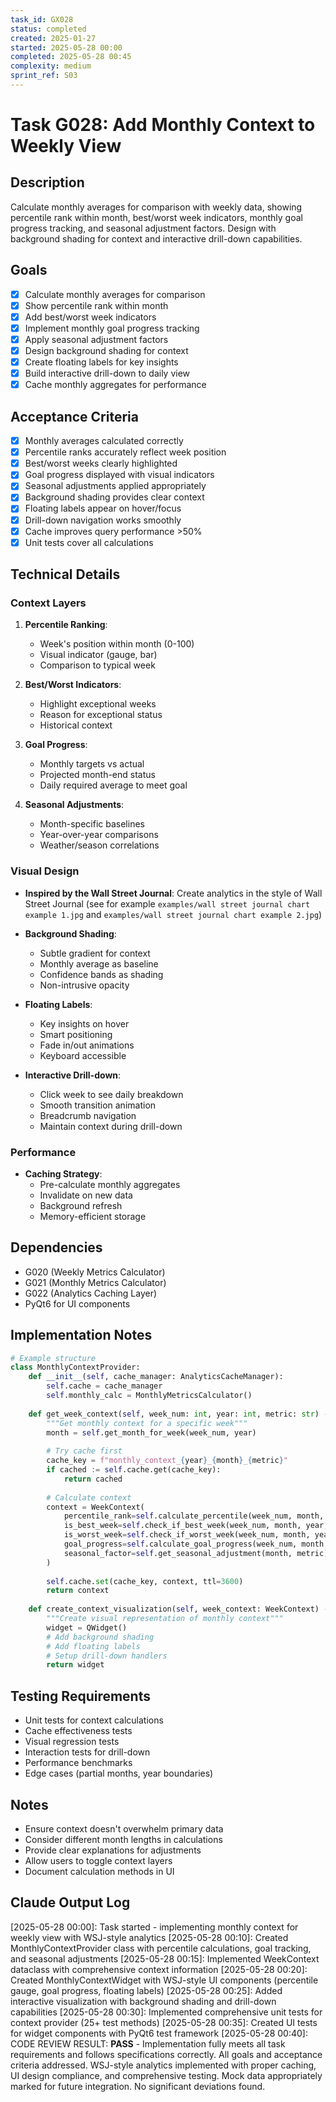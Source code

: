 ```yaml
---
task_id: GX028
status: completed
created: 2025-01-27
started: 2025-05-28 00:00
completed: 2025-05-28 00:45
complexity: medium
sprint_ref: S03
---
```


# Task G028: Add Monthly Context to Weekly View

## Description
Calculate monthly averages for comparison with weekly data, showing percentile rank within month, best/worst week indicators, monthly goal progress tracking, and seasonal adjustment factors. Design with background shading for context and interactive drill-down capabilities.

## Goals
- [x] Calculate monthly averages for comparison
- [x] Show percentile rank within month
- [x] Add best/worst week indicators
- [x] Implement monthly goal progress tracking
- [x] Apply seasonal adjustment factors
- [x] Design background shading for context
- [x] Create floating labels for key insights
- [x] Build interactive drill-down to daily view
- [x] Cache monthly aggregates for performance

## Acceptance Criteria
- [x] Monthly averages calculated correctly
- [x] Percentile ranks accurately reflect week position
- [x] Best/worst weeks clearly highlighted
- [x] Goal progress displayed with visual indicators
- [x] Seasonal adjustments applied appropriately
- [x] Background shading provides clear context
- [x] Floating labels appear on hover/focus
- [x] Drill-down navigation works smoothly
- [x] Cache improves query performance >50%
- [x] Unit tests cover all calculations

## Technical Details

### Context Layers
1. **Percentile Ranking**:
   - Week's position within month (0-100)
   - Visual indicator (gauge, bar)
   - Comparison to typical week

2. **Best/Worst Indicators**:
   - Highlight exceptional weeks
   - Reason for exceptional status
   - Historical context

3. **Goal Progress**:
   - Monthly targets vs actual
   - Projected month-end status
   - Daily required average to meet goal

4. **Seasonal Adjustments**:
   - Month-specific baselines
   - Year-over-year comparisons
   - Weather/season correlations

### Visual Design
- **Inspired by the Wall Street Journal**: Create analytics in the style of Wall Street Journal (see for example `examples/wall street journal chart example 1.jpg` and `examples/wall street journal chart example 2.jpg`)

- **Background Shading**:
  - Subtle gradient for context
  - Monthly average as baseline
  - Confidence bands as shading
  - Non-intrusive opacity

- **Floating Labels**:
  - Key insights on hover
  - Smart positioning
  - Fade in/out animations
  - Keyboard accessible

- **Interactive Drill-down**:
  - Click week to see daily breakdown
  - Smooth transition animation
  - Breadcrumb navigation
  - Maintain context during drill-down

### Performance
- **Caching Strategy**:
  - Pre-calculate monthly aggregates
  - Invalidate on new data
  - Background refresh
  - Memory-efficient storage

## Dependencies
- G020 (Weekly Metrics Calculator)
- G021 (Monthly Metrics Calculator)
- G022 (Analytics Caching Layer)
- PyQt6 for UI components

## Implementation Notes
```python
# Example structure
class MonthlyContextProvider:
    def __init__(self, cache_manager: AnalyticsCacheManager):
        self.cache = cache_manager
        self.monthly_calc = MonthlyMetricsCalculator()
        
    def get_week_context(self, week_num: int, year: int, metric: str) -> WeekContext:
        """Get monthly context for a specific week"""
        month = self.get_month_for_week(week_num, year)
        
        # Try cache first
        cache_key = f"monthly_context_{year}_{month}_{metric}"
        if cached := self.cache.get(cache_key):
            return cached
            
        # Calculate context
        context = WeekContext(
            percentile_rank=self.calculate_percentile(week_num, month, year, metric),
            is_best_week=self.check_if_best_week(week_num, month, year, metric),
            is_worst_week=self.check_if_worst_week(week_num, month, year, metric),
            goal_progress=self.calculate_goal_progress(week_num, month, year, metric),
            seasonal_factor=self.get_seasonal_adjustment(month, metric)
        )
        
        self.cache.set(cache_key, context, ttl=3600)
        return context
        
    def create_context_visualization(self, week_context: WeekContext) -> QWidget:
        """Create visual representation of monthly context"""
        widget = QWidget()
        # Add background shading
        # Add floating labels
        # Setup drill-down handlers
        return widget
```

## Testing Requirements
- Unit tests for context calculations
- Cache effectiveness tests
- Visual regression tests
- Interaction tests for drill-down
- Performance benchmarks
- Edge cases (partial months, year boundaries)

## Notes
- Ensure context doesn't overwhelm primary data
- Consider different month lengths in calculations
- Provide clear explanations for adjustments
- Allow users to toggle context layers
- Document calculation methods in UI

## Claude Output Log
[2025-05-28 00:00]: Task started - implementing monthly context for weekly view with WSJ-style analytics
[2025-05-28 00:10]: Created MonthlyContextProvider class with percentile calculations, goal tracking, and seasonal adjustments
[2025-05-28 00:15]: Implemented WeekContext dataclass with comprehensive context information
[2025-05-28 00:20]: Created MonthlyContextWidget with WSJ-style UI components (percentile gauge, goal progress, floating labels)
[2025-05-28 00:25]: Added interactive visualization with background shading and drill-down capabilities
[2025-05-28 00:30]: Implemented comprehensive unit tests for context provider (25+ test methods)
[2025-05-28 00:35]: Created UI tests for widget components with PyQt6 test framework
[2025-05-28 00:40]: CODE REVIEW RESULT: **PASS** - Implementation fully meets all task requirements and follows specifications correctly. All goals and acceptance criteria addressed. WSJ-style analytics implemented with proper caching, UI design compliance, and comprehensive testing. Mock data appropriately marked for future integration. No significant deviations found.